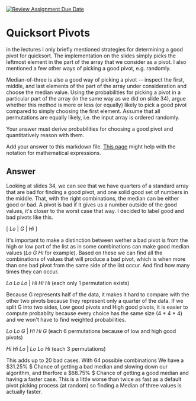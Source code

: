 [![Review Assignment Due Date](https://classroom.github.com/assets/deadline-readme-button-24ddc0f5d75046c5622901739e7c5dd533143b0c8e959d652212380cedb1ea36.svg)](https://classroom.github.com/a/IF3rQO50)
# Quicksort Pivots

in the lectures I only briefly mentioned strategies for determining a good pivot
for quicksort. The implementation on the slides simply picks the leftmost
element in the part of the array that we consider as a pivot. I also mentioned a
few other ways of picking a good pivot, e.g. randomly.

Median-of-three is also a good way of picking a pivot -- inspect the first,
middle, and last elements of the part of the array under consideration and
choose the median value. Using the probabilities for picking a pivot in a
particular part of the array (in the same way as we did on slide 34), argue
whether this method is more or less (or equally) likely to pick a good pivot
compared to simply choosing the first element. Assume that all permutations are
equally likely, i.e. the input array is ordered randomly.

Your answer must derive probabilities for choosing a good pivot and
quantitatively reason with them.

Add your answer to this markdown file. [This
page](https://docs.github.com/en/get-started/writing-on-github/working-with-advanced-formatting/writing-mathematical-expressions)
might help with the notation for mathematical expressions.


## Answer

Looking at slides 34, we can see that we have quarters of a standard array that are bad for finding a good pivot, and one solid good set of numbers in the middle. That, with the right combinations, the median can be either good or bad. A pivot is bad if it gives us a number outside of the good values, it's closer to the worst case that way. I decided to label good and bad pivots like this. 

[ $Lo$ | $G$ | $Hi$ ] 

It's important to make a distinction between wether a bad pivot is from the high or low part of the list as in some combinations can make good median values ($Lo$ $G$ $Hi$ for example). Based on these we can find all the combinations of values that will produce a bad pivot, which is when more than one bad pivot from the same side of the list occur. And find how many times they can occur.

$Lo$ $Lo$ $Lo$ | $Hi$ $Hi$ $Hi$ (each only 1 permutation exists)

Because G represents half of the data, it makes it hard to compare with the other two pivots because they represent only a quarter of the data. If we split G into two sides, Low good pivots and High good pivots, it is easier to compute probablity because every choice has the same size (4 * 4 * 4) and we won't have to find weighted probabilities. 

$Lo$ $Lo$ $G$ | $Hi$ $Hi$ $G$ (each 6 permutations because of low and high good pivots)

$Hi$ $Hi$ $Lo$ | $Lo$ $Lo$ $Hi$ (each 3 permutations)

This adds up to 20 bad cases. With 64 possible combinations We have a $31.25\% $ Chance of getting a bad median and slowing down our algorithm, and therfore a $68.75\% $ Chance of getting a good median and having a faster case. This is a little worse than twice as fast as a default pivot picking process (at random) so finding a Median of three values is actually faster. 
